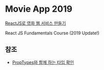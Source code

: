 # Movie App 2019

[ReactJS로 영화 웹 서비스 만들기](https://nomadcoders.co/react-fundamentals/lobby)

React JS Fundamentals Course (2019 Update!)



## 참조
  - [PropTypes와 함께 하는 타입 확인](https://ko.reactjs.org/docs/typechecking-with-proptypes.html)